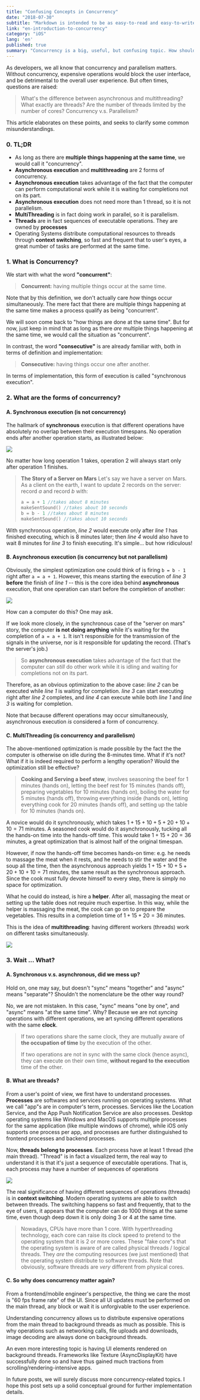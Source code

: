 ```yaml
---
title: "Confusing Concepts in Concurrency"
date: "2018-07-30"
subtitle: "Markdown is intended to be as easy-to-read and easy-to-write as is feasible."
link: "en-introduction-to-concurrency"
category: "iOS"
lang: 'en'
published: true
summary: "Concurrency is a big, useful, but confusing topic. How should we understand concurrency? What is async? What is multithreading? Where do threads come from? This article aims to answer these questions.  "
---
```

As developers, we all know that concurrency and parallelism matters. Without concurrency, expensive operations would block the user interface, and be detrimental to the overall user experience. But often times, questions are raised: 

>What's the difference between asynchronous and multithreading? 
>What exactly are threads?
>Are the number of threads limited by the number of cores?
> Concurrency v.s. Parallelism?

This article elaborates on these points, and seeks to clarify some common misunderstandings.

### 0. TL;DR
* As long as there are **multiple things happening at the same time**, we would call it "concurrency".
* **Asynchronous execution** and **multithreading** are 2 forms of concurrency.
* **Asynchronous execution** takes advantage of the fact that the computer can perform computational work while it is waiting for completions not on its part. 
* **Asynchronous execution** does not need more than 1 thread, so it is not parallelism.
* **MultiThreading** is in fact doing work in parallel, so it is parallelism.
* **Threads** are in fact sequences of executable operations. They are owned by **processes**
* Operating Systems distribute computational resources to threads through **context switching**, so fast and frequent that to user's eyes, a great number of tasks are performed at the same time.

### 1. What is Concurrency?

We start with what the word **"concurrent"**:
> **Concurrent:** having multiple things occur at the same time.

Note that by this definition, we don't actually care *how* things occur simultaneously. The mere fact that there are multiple things happening at the same time makes a process qualify as being "concurrent". 

We will soon come back to "how things are done at the same time". But for now, just keep in mind that as long as there *are* multiple things happening at the same time, we would call the situation as "concurrent".

In contrast, the word **"consecutive"** is are already familiar with, both in terms of definition and implementation:
> **Consecutive:** having things occur one after another.

In terms of implementation, this form of execution is called "synchronous execution".

### 2. What are the forms of concurrency?

#### A. Synchronous execution (is not concurrency)
The hallmark of **synchronous** execution is that different operations have absolutely no overlap between their execution timespans. No operation ends after another operation starts, as illustrated below: 

![](1.jpg)

No matter how long operation 1 takes, operation 2 will always start only after operation 1 finishes. 

> **The Story of a Server on Mars**
> Let's say we have a server on Mars. As a client on the earth, I want to update 2 records on the server: record $a$ and record $b$ with:
> ```swift
> a = a + 1 //takes about 8 minutes
> makeSentSound() //takes about 10 seconds
> b = b - 1 //takes about 8 minutes
> makeSentSound() //takes about 10 seconds
> ```

With synchronous operation, *line 2* would execute only after *line 1* has finished executing, which is 8 minutes later; then *line 4* would also have to wait 8 minutes for *line 3* to finish executing. It's simple... but how ridiculous!

#### B. Asynchronous execution (is concurrency but not parallelism)

Obviously, the simplest optimization one could think of is firing ```b = b - 1``` right after ```a = a + 1```. However, this means starting the execution of *line 3* **before** the finish of *line 1* -- this is the core idea behind **asynchronous** execution, that one operation can start before the completion of another:

![](2.jpg)


How can a computer do this? One may ask. 

If we look more closely, in the synchronous case of the "server on mars" story, the computer **is not doing anything** while it's waiting for the completion of ```a = a + 1```. It isn't responsible for the transmission of the signals in the universe, nor is it responsible for updating the record. (That's the server's job.) 

>So **asynchronous execution** takes advantage of the fact that the computer can *still* do other work while it is idling and waiting for completions not on its part. 

Therefore, as an obvious optimization to the above case: *line 2* can be executed while *line 1* is waiting for completion. *line 3* can start executing right after *line 2* completes, and *line 4* can execute while both *line 1* and *line 3* is waiting for completion.

Note that because different operations may occur simultaneously, asynchronous execution *is* considered a form of concurrency.

#### C. MultiThreading (is concurrency and parallelism)
The above-mentioned optimization is made possible by the fact the the computer is otherwise on idle during the 8-minutes time. What if it's not? What if it is indeed required to perform a lengthy operation? Would the optimization still be effective? 

> **Cooking and Serving a beef stew**, 
> involves seasoning the beef for 1 minutes (hands on), 
> letting the beef rest for 15 minutes (hands off),
> preparing vegetables for 10 minutes (hands on),
> boiling the water for 5 minutes (hands off),
> throwing everything inside (hands on),
> letting everything cook for 20 minutes (hands off),
> and setting up the table for 10 minutes (hands on).

A novice would do it synchronously, which takes $1 + 15 + 10 + 5 + 20 + 10 + 10 = 71$ minutes.
A seasoned cook would do it asynchronously, tucking all the hands-on time into the hands-off time. This would take $1 + 15 + 20 = 36$ minutes, a great optimization that is almost half of the original timespan.

However, if now the hands-off time becomes hands-on time: e.g. he needs to massage the meat when it rests, and he needs to stir the water and the soup all the time, then the asynchronous approach yields $1 + 15 + 10 + 5 + 20 + 10 + 10 = 71$ minutes, the same result as the synchronous approach. Since the cook must fully devote himself to every step, there is simply no space for optimization.

What he could do instead, is hire a **helper**. After all, massaging the meat or setting up the table does not require much expertise. In this way, while the helper is massaging the meat, the cook can go on to prepare the vegetables. This results in a completion time of $1 + 15 + 20 = 36$ minutes.

This is the idea of **multithreading**: having different workers (threads) work on different tasks simultaneously.

![](3.jpg)

### 3. Wait ... What?

#### A. Synchronous v.s. asynchronous, did we mess up?

Hold on, one may say, but doesn't "sync" means "together" and "async" means "separate"? Shouldn't the nomenclature be the other way round? 

No, we are not mistaken. In this case, "sync" means "one by one", and "async" means "at the same time". Why? Because we are not *syncing* operations with different operations, we art syncing different operations with the same **clock**. 
> If two operations share the same clock, they are mutually aware of **the occupation of time** by the execution of the other.
> 
> If two operations are not in sync with the same clock (hence async), they can execute on their own time, **without regard to the execution** time of the other.

#### B. What are threads? 

From a user's point of view, we first have to understand processes. **Processes** are softwares and services running on operating systems. What we call "app"s are in computer's term, processes. Services like the Location Service, and the App Push Notification Service are also processes. Desktop operating systems like Windows and MacOS supports multiple processes for the same application (like multiple windows of chrome), while iOS only supports one process per app, and processes are further distinguished to frontend processes and backend processes.

Now, **threads belong to processes**. Each process have at least 1 thread (the main thread). "Thread" is in fact a visualized term, the real way to understand it is that it's just a sequence of executable operations. That is, each process may have a number of sequences of operations

![](4.jpg)


The real significance of having different sequences of operations (threads) is in **context switching**. Modern operating systems are able to switch between threads. The switching happens so fast and frequently, that to the eye of users, it appears that the computer can do 1000 things at the same time, even though deep down it is only doing 3 or 4 at the same time.
> Nowadays, CPUs have more than 1 core. With hyperthreading technology, each core can raise its clock speed to pretend to the operating system that it is 2 or more cores. 
> These "fake core"s that the operating system is aware of are called physical threads / logical threads. They *are* the computing resources (we just mentioned) that the operating system distribute to software threads.
> Note that obviously, software threads are *very* different from physical cores.

#### C. So why does concurrency matter again?
From a frontend/mobile engineer's perspective, the thing we care the most is "60 fps frame rate" of the UI. Since all UI updates must be performed on the main thread, any block or wait it is unforgivable to the user experience. 

Understanding concurrency allows us to distribute expensive operations from the main thread to background threads as much as possible. This is why operations such as networking calls, file uploads and downloads, image decoding are always done on background threads. 

An even more interesting topic is having UI elements rendered on background threads. Frameworks like Texture (AsyncDisplayKit) have successfully done so and have thus gained much tractions from scrolling/rendering-intensive apps. 

In future posts, we will surely discuss more concurrency-related topics. I hope this post sets up a solid conceptual ground for further implementation details.
